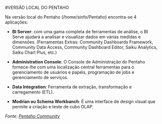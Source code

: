 #VERSÃO LOCAL DO PENTAHO


Na versão local do Pentaho (/home/sinfo/Pentaho) encontra-se 4 aplicações:

- **BI Server**: com uma gama completa de ferramentas de análise, o BI Serve ajudará a analisar e visualizar dados em várias medidas e dimensões. (Ferramentas Extras: Community Dashboards Framework, Community Data Access, Community Dashboard Editor, Saiku Analytics, Saiku Chart Plus, etc.)

- **Administration Console**: O Console de Administração do Pentaho fornece-lhe com uma localização central ferramentas para o gerenciamento de usuários e papéis, programação de jobs e gerenciamento de serviços.

- **Data Integration**: Ferramenta de extração, transformação e carregamento (ETL).

- **Modrian ou Schema Workbanch**: É uma interface de design visual que permite a criação e teste de cubo OLAP.

*Fonte: [Pentaho Community](http://community.pentaho.com/)*
